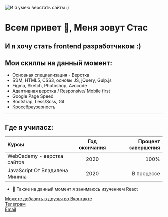 
![И я умею верстать сайты :)](https://rodin-stas.github.io/rodin-stas/images/rodin.png)
# Всем привет 👋, Меня зовут Стас
## И я хочу стать frontend разработчиком :)
## Мои скиллы на данный момент:  
+ Основная специализация - Верстка
+ БЭМ, HTML5, CSS3, основы JS, jQuery, Gulp.js
+ Figma, Sketch, Photoshop, Avocode
+ Адаптивная верстка / Responsive/ Mobile first
+ Google Page Speed
+ Bootstrap, Less/Scss, Git
+ Кроссбраузерность

***

## Где я училасz:

Курсы      | Год окончания | Процент завершения
:-------- |:-----:| -------:
WebCademy - верстка сайтов    | 2020   | 100%
JavaScript От Владилена Минина    | 2020     | В процессе

- 🌱 Также на данный момент я занимаюсь изучением  React

[Можете добавить в друзья во Вконтакте](https://vk.com/id283499)  
[Телеграм](https://t.me/stasir)    
[Email](rodinstas@gmail.com)
